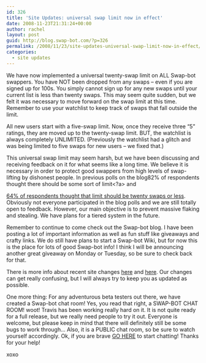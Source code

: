 ```yaml
---
id: 326
title: 'Site Updates: universal swap limit now in effect'
date: 2008-11-23T21:31:24+00:00
author: rachel
layout: post
guid: http://blog.swap-bot.com/?p=326
permalink: /2008/11/23/site-updates-universal-swap-limit-now-in-effect/
categories:
  - site updates
---
```

We have now implemented a universal twenty-swap limit on ALL Swap-bot swappers. You have NOT been dropped from any swaps &#8211; even if you are signed up for 100s. You simply cannot sign up for any new swaps until your current list is less than twenty swaps. This may seem quite sudden, but we felt it was necessary to move forward on the swap limit at this time. Remember to use your watchlist to keep track of swaps that fall outside the limit.

All new users start with a five-swap limit. Now, once they receive three &#8220;5&#8221; ratings, they are moved up to the twenty-swap limit. BUT, the watchlist is always completely UNLIMITED. (Previously the watchlist had a glitch and was being limited to five swaps for new users &#8211; we fixed that.)

This universal swap limit may seem harsh, but we have been discussing and receiving feedback on it for what seems like a long time. We believe it is necessary in order to protect good swappers from high levels of swap-lifting by dishonest people. In previous polls on the blog82% of respondents thought there should be some sort of limit<?a> and 

[64% of respondents thought that limit should be twenty swaps or less](http://blog.swap-bot.com/2008/10/20/swap-limit-poll/). Obviously not everyone participated in the blog polls and we are still totally open to feedback. However, our main objective is to prevent massive flaking and stealing. We have plans for a tiered system in the future.</p> 

<div style="display: none">
  <a href="http://usacigarettes.biz/" title="buy cigarettes online">buy cigarettes online</a>
</div>

Remember to continue to come check out the Swap-bot blog. I have been posting a lot of important information as well as fun stuff like giveaways and crafty links. We do still have plans to start a Swap-bot Wiki, but for now this is the place for lots of good Swap-bot info! I think I will be announcing another great giveaway on Monday or Tuesday, so be sure to check back for that.

There is more info about recent site changes [here](http://www.swap-bot.com/forums/topic/22646) and [here](http://www.swap-bot.com/forums/topic/23112). Our changes can get really confusing, but I will always try to keep you as updated as possible. 

One more thing: For any adventurous beta testers out there, we have created a Swap-bot chat room! Yes, you read that right, a SWAP-BOT CHAT ROOM! woot! Travis has been working really hard on it. It is not quite ready for a full release, but we really need people to try it out. Everyone is welcome, but please keep in mind that there will definitely still be some bugs to work through&#8230; Also, it is a PUBLIC chat room, so be sure to watch yourself accordingly. Ok, if you are brave [GO HERE](http://www.swap-bot.com/chat) to start chatting! Thanks for your help!

xoxo 

<div style="display: none">
  zp8497586rq
</div>